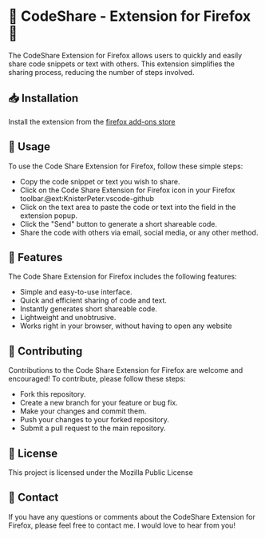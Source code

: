 # 🚀 CodeShare - Extension for Firefox 🚀
The CodeShare Extension for Firefox allows users to quickly and easily share code snippets or text with others. This extension simplifies the sharing process, reducing the number of steps involved.

## 📥 Installation
Install the extension from the [firefox add-ons store](https://addons.mozilla.org/en-US/firefox/addon/codeshare/)

## 📝 Usage
To use the Code Share Extension for Firefox, follow these simple steps:
 
- Copy the code snippet or text you wish to share.
- Click on the Code Share Extension for Firefox icon in your Firefox toolbar.@ext:KnisterPeter.vscode-github
- Click on the text area to paste the code or text into the field in the extension popup.
- Click the "Send" button to generate a short shareable code.
- Share the code with others via email, social media, or any other method.

## 🌟 Features
The Code Share Extension for Firefox includes the following features:

- Simple and easy-to-use interface.
- Quick and efficient sharing of code and text.
- Instantly generates short shareable code.
- Lightweight and unobtrusive.
- Works right in your browser, without having to open any website

## 🤝 Contributing
Contributions to the Code Share Extension for Firefox are welcome and encouraged! To contribute, please follow these steps:
- Fork this repository.
- Create a new branch for your feature or bug fix.
- Make your changes and commit them.
- Push your changes to your forked repository.
- Submit a pull request to the main repository.
## 📄 License
This project is licensed under the Mozilla Public License

## 📧 Contact
If you have any questions or comments about the CodeShare Extension for Firefox, please feel free to contact me. I would love to hear from you!